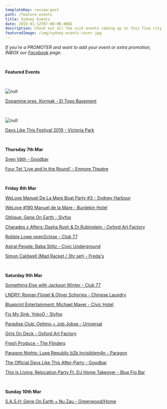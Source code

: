 ```yaml
---
templateKey: review-post
path: /feature-events
title: Sydney Events
date: 2019-01-12T07:00:00.000Z
description: Check out all the sick events coming up in this fine city!
featuredImage: /img/sydney-events-cover.jpg
---
```

_If you're a PROMOTER and want to add your event or extra promotion, INBOX our [Facebook](https://www.facebook.com/ravereviewz) page._

<br>

**Featured Events**

<br>

![null](/img/51754557_608142296310221_875907418368770048_o.jpg)

[Dopamine pres. Kormak - El Topo Basement](https://www.facebook.com/events/1408951339240474/)

<br>

![null](/img/44887187_752581595085419_9025674769529307136_o.jpg)

[Days Like This Festival 2019 - Victoria Park](https://www.facebook.com/events/1834793096636236/)

<br>

**Thursday 7th Mar**

[Sven Väth - Goodbar](https://www.facebook.com/events/291353504880199/)

[Four Tet 'Live and In the Round' - Enmore Theatre](https://www.facebook.com/events/309298819939052/)

<br>

**Friday 8th Mar**

[WeLove Manuel De La Mare Boat Party #3 - Sydney Harbour](https://www.facebook.com/events/1001963596642713/)

[WeLove #190 Manuel de la Mare - Burdekin Hotel](https://www.facebook.com/events/1812279385545512/)

[Oblique: Gene On Earth - Slyfox](https://www.facebook.com/events/266828694215507/)

[Charades x Afters: Dasha Rush & Dr.Rubinstein - Oxford Art Factory](https://www.facebook.com/events/2319164788302584/)

[Robbie Lowe open2close - Club 77](https://www.facebook.com/events/241362503477634/)

[Astral People: Baba Stiltz - Civic Underground](https://www.facebook.com/events/233808287496833/)

[Simon Caldwell (Mad Racket / 3hr set) - Freda's](https://www.facebook.com/events/2241137812605716/)

<br>

**Saturday 9th Mar**

[Something Else with Jackson Winter - Club 77](https://www.facebook.com/events/235923720627996/)

[LNDRY: Roman Flügel & Oliver Schories - Chinese Laundry](https://www.facebook.com/events/1224685587683920/)

[Blueprint Entertainment: Michael Mayer - Civic Hotel](https://www.facebook.com/events/347931559125696/)

[Fix My Sink: YokoO - Slyfox](https://www.facebook.com/events/1233783323457491/)

[Paradise Club: Optimo + Job Jobse - Universal](https://www.facebook.com/events/552580558554493/)

[Girls On Deck - Oxford Art Factory](https://www.facebook.com/events/2159382504100461/)

[Fresh Produce - The Flinders](https://www.facebook.com/events/154981928722876/)

[Paragon Nights: Lupe Republic b2b Invisiblem4n - Paragon](https://www.facebook.com/events/325944541376988/)

[The Official Days Like This After-Party - Goodbar](https://www.facebook.com/events/308692343167308/)

[This Is Living: Relocation Party Ft. DJ Home Takeover - Blue Fig Bar](https://www.facebook.com/events/398933504203393/)

<br>

**Sunday 10th Mar**

[S.A.S.H: Gene On Earth + Nu Zau - Greenwood/Home](https://www.facebook.com/events/242304413382236/)
